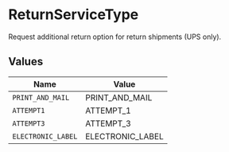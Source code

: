# ReturnServiceType

Request additional return option for return shipments (UPS only).


## Values

| Name               | Value              |
| ------------------ | ------------------ |
| `PRINT_AND_MAIL`   | PRINT_AND_MAIL     |
| `ATTEMPT1`         | ATTEMPT_1          |
| `ATTEMPT3`         | ATTEMPT_3          |
| `ELECTRONIC_LABEL` | ELECTRONIC_LABEL   |